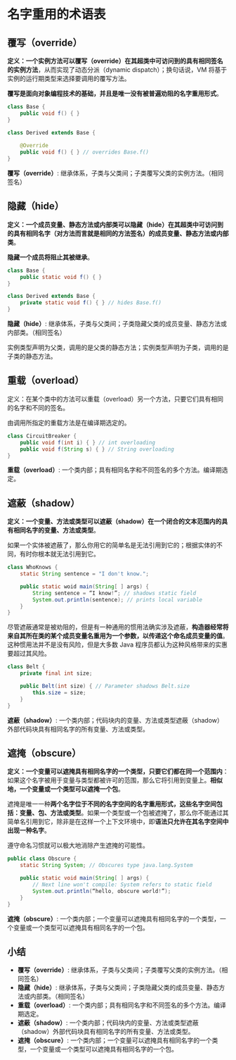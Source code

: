 # 名字重用的术语表 

## 覆写（override）

**定义：一个实例方法可以覆写（override）在其超类中可访问到的具有相同签名的实例方法**，从而实现了动态分派（dynamic dispatch）；换句话说，VM 将基于实例的运行期类型来选择要调用的覆写方法。

**覆写是面向对象编程技术的基础，并且是唯一没有被普遍劝阻的名字重用形式**。

```java
class Base {
    public void f() { }
}

class Derived extends Base {
    
    @Override
    public void f() { } // overrides Base.f()
}
```

**覆写（override）**: 继承体系，子类与父类间；子类覆写父类的实例方法。（相同签名）



## 隐藏（hide）

**定义：一个成员变量、静态方法或内部类可以隐藏（hide）在其超类中可访问到的具有相同名字（对方法而言就是相同的方法签名）的成员变量、静态方法或内部类**。

**隐藏一个成员将阻止其被继承**。

```java
class Base {
    public static void f() { }
}

class Derived extends Base {
    private static void f() { } // hides Base.f()
}
```

**隐藏（hide）**: 继承体系，子类与父类间；子类隐藏父类的成员变量、静态方法或内部类。（相同签名）

实例类型声明为父类，调用的是父类的静态方法；实例类型声明为子类，调用的是子类的静态方法。

## 重载（overload）

定义：在某个类中的方法可以重载（overload）另一个方法，只要它们具有相同的名字和不同的签名。

由调用所指定的重载方法是在编译期选定的。

```java
class CircuitBreaker {
    public void f(int i) { } // int overloading
    public void f(String s) { } // String overloading
}
```

**重载（overload）**: 一个类内部；具有相同名字和不同签名的多个方法。编译期选定。



## 遮蔽（shadow）

**定义：一个变量、方法或类型可以遮蔽（shadow）在一个闭合的文本范围内的具有相同名字的变量、方法或类型**。

如果一个实体被遮蔽了，那么你用它的简单名是无法引用到它的；根据实体的不同，有时你根本就无法引用到它。

```java
class WhoKnows {
    static String sentence = "I don't know.";

    public static woid main(String[ ] args) {
        String sentence = “I know!”; // shadows static field
        System.out.println(sentence); // prints local variable
    }
}
```

尽管遮蔽通常是被劝阻的，但是有一种通用的惯用法确实涉及遮蔽，**构造器经常将来自其所在类的某个成员变量名重用为一个参数，以传递这个命名成员变量的值**。这种惯用法并不是没有风险，但是大多数 Java 程序员都认为这种风格带来的实惠要超过其风险。

```java
class Belt {
    private final int size;

    public Belt(int size) { // Parameter shadows Belt.size
        this.size = size;
    }
}
```

**遮蔽（shadow）**: 一个类内部；代码块内的变量、方法或类型遮蔽（shadow）外部代码块具有相同名字的所有变量、方法或类型。



## 遮掩（obscure）

**定义：一个变量可以遮掩具有相同名字的一个类型，只要它们都在同一个范围内**：如果这个名字被用于变量与类型都被许可的范围，那么它将引用到变量上。**相似地，一个变量或一个类型可以遮掩一个包**。

遮掩是唯一一种**两个名字位于不同的名字空间的名字重用形式，这些名字空间包括：变量、包、方法或类型**。如果一个类型或一个包被遮掩了，那么你不能通过其简单名引用到它，除非是在这样一个上下文环境中，即**语法只允许在其名字空间中出现一种名字**。

遵守命名习惯就可以极大地消除产生遮掩的可能性。

```java
public class Obscure {
    static String System; // Obscures type java.lang.System

    public static void main(String[ ] args) {
        // Next line won't compile: System refers to static field
        System.out.println(“hello, obscure world!”);
    }
}
```

**遮掩（obscure）**:  一个类内部；一个变量可以遮掩具有相同名字的一个类型，一个变量或一个类型可以遮掩具有相同名字的一个包。



## 小结

- **覆写（override）**: 继承体系，子类与父类间；子类覆写父类的实例方法。（相同签名）
- **隐藏（hide）**: 继承体系，子类与父类间；子类隐藏父类的成员变量、静态方法或内部类。（相同签名）
- **重载（overload）**: 一个类内部；具有相同名字和不同签名的多个方法。编译期选定。
- **遮蔽（shadow）**: 一个类内部；代码块内的变量、方法或类型遮蔽（shadow）外部代码块具有相同名字的所有变量、方法或类型。
- **遮掩（obscure）**:  一个类内部；一个变量可以遮掩具有相同名字的一个类型，一个变量或一个类型可以遮掩具有相同名字的一个包。

